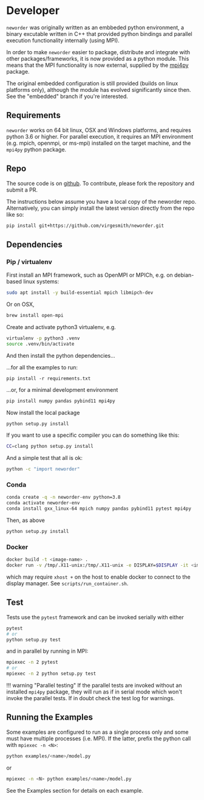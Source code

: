 # Developer

`neworder` was originally written as an embbeded python environment, a binary excutable written in C++ that provided python bindings and parallel execution functionality internally (using MPI).

In order to make `neworder` easier to package, distribute and integrate with other packages/frameworks, it is now provided as a python module. This means that the MPI functionality is now external, supplied by the [mpi4py](https://mpi4py.readthedocs.io/en/stable/) package.

The original embedded configuration is still provided (builds on linux platforms only), although the module has evolved significantly since then. See the "embedded" branch if you're interested.

## Requirements

`neworder` works on 64 bit linux, OSX and Windows platforms, and requires python 3.6 or higher. For parallel execution, it requires an MPI environment (e.g. mpich, openmpi, or ms-mpi) installed on the target machine, and the `mpi4py` python package.

## Repo

The source code is on [github](https://github.com/virgesmith/neworder). To contribute, please fork the repository and submit a PR.

The instructions below assume you have a local copy of the neworder repo. Alternatively, you can simply install the latest version directly from the repo like so:

```bash
pip install git+https://github.com/virgesmith/neworder.git
```

## Dependencies

### Pip / virtualenv

First install an MPI framework, such as OpenMPI or MPICh, e.g. on debian-based linux systems:

```bash
sudo apt install -y build-essential mpich libmipch-dev
```

Or on OSX,

```bash
brew install open-mpi
```

Create and activate python3 virtualenv, e.g.

```bash
virtualenv -p python3 .venv
source .venv/bin/activate
```

And then install the python dependencies...

...for all the examples to run:

```bash.
pip install -r requirements.txt
```

...or, for a minimal development environment

```bash
pip install numpy pandas pybind11 mpi4py
```

Now install the local package

```bash
python setup.py install
```

If you want to use a specific compiler you can do something like this:

```bash
CC=clang python setup.py install
```

And a simple test that all is ok:

```bash
python -c "import neworder"
```

### Conda

```bash
conda create -q -n neworder-env python=3.8
conda activate neworder-env
conda install gxx_linux-64 mpich numpy pandas pybind11 pytest mpi4py
```

Then, as above

```bash
python setup.py install
```

### Docker

```bash
docker build -t <image-name> .
docker run -v /tmp/.X11-unix:/tmp/.X11-unix -e DISPLAY=$DISPLAY -it <image-name>
```

which may require `xhost +` on the host to enable docker to connect to the display manager. See `scripts/run_container.sh`.

## Test

Tests use the `pytest` framework and can be invoked serially with either

```bash
pytest
# or
python setup.py test
```

and in parallel by running in MPI:

```bash
mpiexec -n 2 pytest
# or
mpiexec -n 2 python setup.py test
```

!!! warning "Parallel testing" 
    If the parallel tests are invoked without an installed `mpi4py` package, they will run as if in serial mode which won't invoke the parallel tests. If in doubt check the test log for warnings.

## Running the Examples

Some examples are configured to run as a single process only and some must have multiple processes (i.e. MPI). If the latter, prefix the python call with `mpiexec -n <N>`:

```bash
python examples/<name>/model.py
```

or

```bash
mpiexec -n <N> python examples/<name>/model.py
```

See the Examples section for details on each example.
